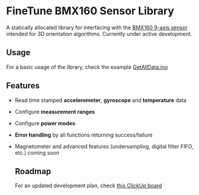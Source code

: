 # FineTune BMX160 Sensor Library

A statically allocated library for interfacing with the [BMX160 9-axis sensor](https://www.mouser.com/pdfdocs/BST-BMX160-DS000-11.pdf?srsltid=AfmBOorUoEEuLLeUnl63Qi5JP0psxd0zj9lsFmA3bqbn5dXef2W4PHS2) intended for 3D orientation algorithms. 
Currently under active development.

## Usage
For a basic usage of the library, check the example [GetAllData.ino](examples/GetAllData.ino)

## Features
- Read time stamped **accelerometer**, **gyroscope** and **temperature** data
- Configure **measurement ranges**
- Configure **power modes**
- **Error handling** by all functions returning success/failure
- Magnetometer and advanced features (undersampling, digital filter FIFO, etc.) coming soon

  ## Roadmap
  For an updated development plan, check [this ClickUp board](https://sharing.clickup.com/90151493180/b/h/5-90158959475-2/683fd04fea24ccc)



